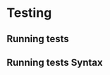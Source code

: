 <!-- Space: SlidesGitFlowDeveloper -->
<!-- Title: Testing -->

# Testing

## Running tests

## Running tests Syntax
